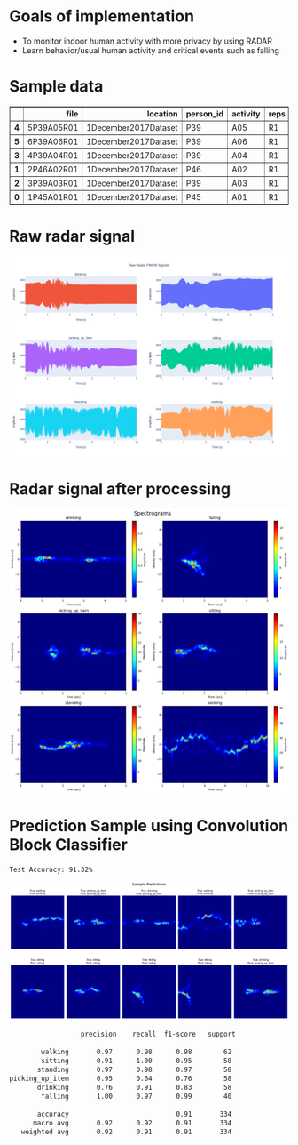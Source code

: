 # Goals of implementation
- To monitor indoor human activity with more privacy by using RADAR
- Learn behavior/usual human activity and critical events such as falling

# Sample data
<div>
<table border="1" class="dataframe">
  <thead>
    <tr style="text-align: right;">
      <th></th>
      <th>file</th>
      <th>location</th>
      <th>person_id</th>
      <th>activity</th>
      <th>reps</th>
      <th>complex_cnt</th>
      <th>duration</th>
      <th>label</th>
    </tr>
  </thead>
  <tbody>
    <tr>
      <th>4</th>
      <td>5P39A05R01</td>
      <td>1December2017Dataset</td>
      <td>P39</td>
      <td>A05</td>
      <td>R1</td>
      <td>640000</td>
      <td>5.0</td>
      <td>drinking</td>
    </tr>
    <tr>
      <th>5</th>
      <td>6P39A06R01</td>
      <td>1December2017Dataset</td>
      <td>P39</td>
      <td>A06</td>
      <td>R1</td>
      <td>640000</td>
      <td>5.0</td>
      <td>falling</td>
    </tr>
    <tr>
      <th>3</th>
      <td>4P39A04R01</td>
      <td>1December2017Dataset</td>
      <td>P39</td>
      <td>A04</td>
      <td>R1</td>
      <td>640000</td>
      <td>5.0</td>
      <td>picking_up_item</td>
    </tr>
    <tr>
      <th>1</th>
      <td>2P46A02R01</td>
      <td>1December2017Dataset</td>
      <td>P46</td>
      <td>A02</td>
      <td>R1</td>
      <td>640000</td>
      <td>5.0</td>
      <td>sitting</td>
    </tr>
    <tr>
      <th>2</th>
      <td>3P39A03R01</td>
      <td>1December2017Dataset</td>
      <td>P39</td>
      <td>A03</td>
      <td>R1</td>
      <td>640000</td>
      <td>5.0</td>
      <td>standing</td>
    </tr>
    <tr>
      <th>0</th>
      <td>1P45A01R01</td>
      <td>1December2017Dataset</td>
      <td>P45</td>
      <td>A01</td>
      <td>R1</td>
      <td>1280000</td>
      <td>10.0</td>
      <td>walking</td>
    </tr>
  </tbody>
</table>
</div>



# Raw radar signal 

![png](figure/raw.png)


# Radar signal after processing
    
![png](figure/processed.png)
    


# Prediction Sample using Convolution Block Classifier


    Test Accuracy: 91.32%

    
![png](figure/sample_pred.png)
    
                      precision    recall  f1-score   support

            walking       0.97      0.98      0.98        62
            sitting       0.91      1.00      0.95        58
           standing       0.97      0.98      0.97        58
    picking_up_item       0.95      0.64      0.76        58
           drinking       0.76      0.91      0.83        58
            falling       1.00      0.97      0.99        40

           accuracy                           0.91       334
          macro avg       0.92      0.92      0.91       334
       weighted avg       0.92      0.91      0.91       334
